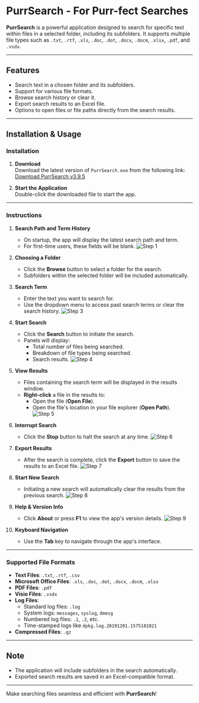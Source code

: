 # PurrSearch - For Purr-fect Searches
**PurrSearch** is a powerful application designed to search for specific text within files in a selected folder, including its subfolders. It supports multiple file types such as `.txt`, `.rtf`, `.xls`, `.doc`, `.dot`, `.docx`, `.docm`, `.xlsx`, `.pdf`, and `.vsdx`.

---

## **Features**
- Search text in a chosen folder and its subfolders.
- Support for various file formats.
- Browse search history or clear it.
- Export search results to an Excel file.
- Options to open files or file paths directly from the search results.

---

## **Installation & Usage**

### **Installation**
1. **Download**  
   Download the latest version of `PurrSearch.exe` from the following link:  
   [Download PurrSearch v3.9.5](http://stash/projects/DVG/repos/purrsearch/browse/release/v3.9.5/dist)

2. **Start the Application**  
   Double-click the downloaded file to start the app.

---

### **Instructions**

1. **Search Path and Term History**  
   - On startup, the app will display the latest search path and term.  
   - For first-time users, these fields will be blank.
   ![Step 1](images/search_path_and_history.png)

2. **Choosing a Folder**  
   - Click the **Browse** button to select a folder for the search.  
   - Subfolders within the selected folder will be included automatically.

3. **Search Term**  
   - Enter the text you want to search for.  
   - Use the dropdown menu to access past search terms or clear the search history.
   ![Step 3](images/enter_search_term.png)  

4. **Start Search**  
   - Click the **Search** button to initiate the search.  
   - Panels will display:
     - Total number of files being searched.
     - Breakdown of file types being searched.
     - Search results.
   ![Step 4](images/search_progress.PNG)  

5. **View Results**  
   - Files containing the search term will be displayed in the results window.  
   - **Right-click** a file in the results to:
     - Open the file (**Open File**).
     - Open the file's location in your file explorer (**Open Path**).
   ![Step 5](images/open_file_open_path.png)  

6. **Interrupt Search**  
   - Click the **Stop** button to halt the search at any time.
   ![Step 6](images/stop_search.PNG)  

7. **Export Results**  
   - After the search is complete, click the **Export** button to save the results to an Excel file.
   ![Step 7](images/export_results.PNG)  

8. **Start New Search**  
   - Initiating a new search will automatically clear the results from the previous search.
   ![Step 8](images/new_search.PNG)  

9. **Help & Version Info**  
   - Click **About** or press **F1** to view the app's version details.
   ![Step 9](images/about_and_help.PNG)  

10. **Keyboard Navigation**  
    - Use the **Tab** key to navigate through the app's interface.

---

### **Supported File Formats**
- **Text Files**: `.txt`, `.rtf`, `.csv`
- **Microsoft Office Files**: `.xls`, `.doc`, `.dot`, `.docx`, `.docm`, `.xlsx`
- **PDF Files**: `.pdf`
- **Visio Files**: `.vsdx`
- **Log Files**: 
  - Standard log files: `.log`
  - System logs: `messages`, `syslog`, `dmesg`
  - Numbered log files: `.1`, `.2`, etc.
  - Time-stamped logs like `dpkg.log.20191201.1575181021`
- **Compressed Files**: `.gz`

---

## **Note**
- The application will include subfolders in the search automatically.
- Exported search results are saved in an Excel-compatible format.

---

Make searching files seamless and efficient with **PurrSearch**!
